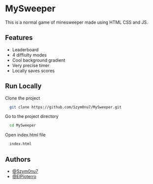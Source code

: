 
# MySweeper

This is a normal game of minesweeper made using HTML CSS and JS. 


## Features

- Leaderboard
- 4 diffiulty modes
- Cool background gradient
- Very precise timer
- Locally saves scores

## Run Locally

Clone the project

```bash
  git clone https://github.com/Szym0nu7/MySweeper.git
```

Go to the project directory

```bash
  cd MySweeper
```

Open index.html file

```bash
  index.html
```


## Authors

- [@Szym0nu7](https://github.com/Szym0nu7)
- [@ElPioterro](https://github.com/ElPioterro)

